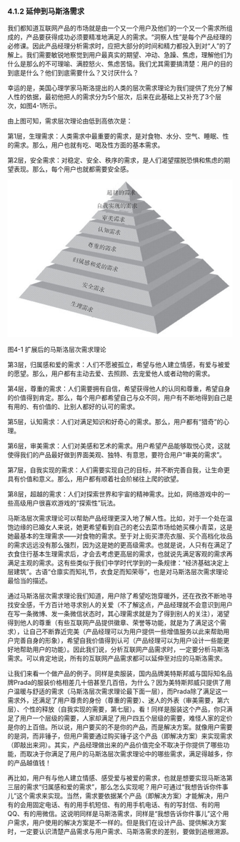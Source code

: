 ### 4.1.2 延伸到马斯洛需求

我们都知道互联网产品的市场就是由一个又一个用户及他们的一个又一个需求所组成的，产品要获得成功必须要精准地满足人的需求。“洞察人性”是每个产品经理的必修课。因此产品经理分析需求时，应把大部分的时间和精力都投入到对“人”的了解上。我们需要敏锐地察觉到用户最真实的期望、冲动、急躁、焦虑，理解他们为什么是那么的不可理喻、满腔怒火、焦虑苦恼。我们尤其需要搞清楚：用户的目的到底是什么？他们到底需要什么？又讨厌什么？

幸运的是，美国心理学家马斯洛提出的人类的层次需求理论为我们提供了充分了解人性的依据，最初他把人的需求分为5个层次，后来在此基础上又补充了3个层次，如图4-1所示。

由上图可知，需求层次理论由低到高依次是：

第1层，生理需求：人类需求中最重要的需求，是对食物、水分、空气、睡眠、性的需求。那么，用户也就有吃、喝及性方面的基本需求。

第2层，安全需求：对稳定、安全、秩序的需求，是人们渴望摆脱恐惧和焦虑的期望表现。那么，每个用户也就都需要安全感。

![](images/image01458.jpeg)

图4-1 扩展后的马斯洛层次需求理论

第3层，归属感和爱的需求：人们不愿被孤立，希望与他人建立情感，有爱与被爱的愿望。那么，用户都有主动去爱、去照顾、去宠爱他人或者动物的需求。

第4层，尊重的需求：人们需要拥有自信，希望获得他人的认同和尊重，希望自身的价值得到肯定。那么，每个用户都希望自己与众不同，用户有不断地得到自己是有用的、有价值的、比别人都好的认可的需求。

第5层，认知需求：人们对满足知识和好奇心的需求。那么，用户都有“猎奇”的心理。

第6层，审美需求：人们对美感和艺术的需求。用户希望产品能够取悦心灵，这就使得我们的产品最好做到界面美观、独特、有意思，要符合用户“审美的需求”。

第7层，自我实现的需求：人们需要实现自己的目标，并不断完善自我，让生命更具有价值和意义。那么，用户都有顺着社会阶梯往上爬的欲望。

第8层，超越的需求：人们对探索世界和宇宙的精神需求。比如，网络游戏中的一些高级用户很喜欢游戏的“探索性”玩法。

马斯洛层次需求理论可以帮助产品经理更深入地了解人性。比如，对于一个处在温饱边缘的已婚女人来说，她更希望看到自己的老公去菜市场给她买棵小青菜，这是她最基本的生理需求——对食物的需求。至于对上街买漂亮衣服、买个高档化妆品的需求远远没有那么强烈，因为这是她的更高级需求。也就是说，人只有在满足了衣食住行基本生理需求后，才会去考虑更高层的需求，也就说先满足客观的需求再满足主观的需求。这有些类似于我们中学时代学到的一条规律：“经济基础决定上层建筑”。古语“仓廪实而知礼节，衣食足而知荣辱”，也是对马斯洛层次需求理论最恰当的描述。

通过马斯洛层次需求理论我们知道，用户除了希望吃饱穿暖外，还在孜孜不断地寻找安全感，千方百计地寻求别人的关爱（不了解这点，产品经理就不会意识到用户在写一条微博、发一条微信状态时，其心理需求就是为了得到别人的关注），渴望得到他人的尊重（有些互联网产品提供徽章、荣誉等功能，就是为了满足这个需求），让自己不断靠近完美（产品经理可以为用户提供一些增值服务以此来帮助用户完善自身的形象），希望自我价值得到认可（产品经理可以为用户设计一些能更好地帮助用户的功能）。因此我们说，分析互联网产品需求时，一定要分析马斯洛需求。可以肯定地说，所有的互联网产品需求都可以延伸至对应的马斯洛需求。

让我们来看一个做产品的例子。同样是卖服装，国内品牌美特斯邦威与国际知名品牌Prada的服装价格相差几十倍甚至几百倍，为什么？因为美特斯邦威只提供了用户温暖与舒适的需求（马斯洛层次需求理论最下面一层），而Prada除了满足这一需求外，还满足了用户尊贵的身份（尊重的需要）、迷人的外表（审美需要，第六层）、个性的释放（自我实现的需要，第七层）。看！同样是服装这个产品，你只满足了用户一个层级的需要，人家却满足了用户四五个层级的需要，难怪人家的定价是你的上百倍。所以说，用户要买的不是你的产品，而是解决方案。就像用户需要的是洞，而非锤子，但用户需要通过购买锤子这个产品（即解决方案）来实现需求（即敲出来洞）。其实，产品经理做出来的产品价值完全不取决于你提供了哪些功能，而取决于你满足了用户的马斯洛层次需求理论中的哪些需求，满足得越多，你的产品越值钱！

再比如，用户有与他人建立情感、感受爱与被爱的需求，也就是想要实现马斯洛第三层的需求“归属感和爱的需求”，那么怎么实现呢？用户可通过“我想告诉你件事儿”这个需求来实现。当然，需求要依据某个产品（即解决方案）才能解决，用户有的会用固定电话、有的用手机短信、有的用手机电话、有的写封信、有的用QQ、有的用微信。这说明同样是马斯洛需求，同样是“我想告诉你件事儿”这个用户需求，用户使用的解决方案是不一样的。但是我们在设计产品、提供解决方案时，一定要认识清楚产品需求与用户需求、马斯洛需求的差别，要做到追根溯源。
